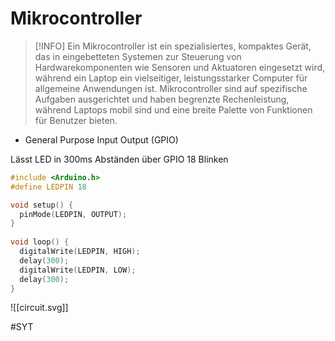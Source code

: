# Mikrocontroller

>[!INFO]
Ein Mikrocontroller ist ein spezialisiertes, kompaktes Gerät, das in eingebetteten Systemen zur Steuerung von Hardwarekomponenten wie Sensoren und Aktuatoren eingesetzt wird, während ein Laptop ein vielseitiger, leistungsstarker Computer für allgemeine Anwendungen ist. Mikrocontroller sind auf spezifische Aufgaben ausgerichtet und haben begrenzte Rechenleistung, während Laptops mobil sind und eine breite Palette von Funktionen für Benutzer bieten.

- General Purpose Input Output (GPIO)

Lässt LED in 300ms Abständen über GPIO 18 Blinken

```c++
#include <Arduino.h>
#define LEDPIN 18

void setup() {
  pinMode(LEDPIN, OUTPUT);
}
  
void loop() {
  digitalWrite(LEDPIN, HIGH);
  delay(300);
  digitalWrite(LEDPIN, LOW);
  delay(300);
} 
```

![[circuit.svg]]

#SYT 

